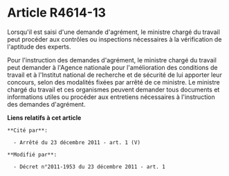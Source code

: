 # Article R4614-13

Lorsqu'il est saisi d'une demande d'agrément, le ministre chargé du travail peut procéder aux contrôles ou inspections
nécessaires à la vérification de l'aptitude des experts.

Pour l'instruction des demandes d'agrément, le ministre chargé du travail peut demander à l'Agence nationale pour
l'amélioration des conditions de travail et à l'Institut national de recherche et de sécurité de lui apporter leur concours,
selon des modalités fixées par arrêté de ce ministre. Le ministre chargé du travail et ces organismes peuvent demander tous
documents et informations utiles ou procéder aux entretiens nécessaires à l'instruction des demandes d'agrément.

**Liens relatifs à cet article**

	**Cité par**:

	  - Arrêté du 23 décembre 2011 - art. 1 (V)

	**Modifié par**:

	  - Décret n°2011-1953 du 23 décembre 2011 - art. 1
